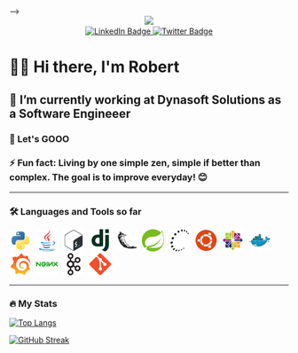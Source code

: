 <!-- [![GitHub Streak](http://github-readme-streak-stats.herokuapp.com?user=M1urray&theme=monokai&hide_border=true&date_format=M%20j%5B%2C%20Y%5D)](https://git.io/streak-stats)
### Hi there 👋 Welcome To my Developer Profile.:smile:

<!--
**M1urray/M1urray** is a ✨ _special_ ✨ repository because its `README.md` (this file) appears on your GitHub profile.

Here are some ideas to get you started:

- 🔭 I’m currently working on ...
- 🌱 I’m currently learning ...
- 👯 I’m looking to collaborate on ...
- 🤔 I’m looking for help with ...
- 💬 Ask me about ...
- 📫 How to reach me: ...
- 😄 Pronouns: ...
- ⚡ Fun fact: ...
--> -->
<div id="header" align="center">
  <img src="https://camo.githubusercontent.com/cae12fddd9d6982901d82580bdf321d81fb299141098ca1c2d4891870827bf17/68747470733a2f2f6d69726f2e6d656469756d2e636f6d2f6d61782f313336302f302a37513379765349765f7430696f4a2d5a2e676966" width="600"/>
</div>
<div id="badges" align="center">
  <a href="https://www.linkedin.com/in/robert-njonjo/">
    <img src="https://img.shields.io/badge/LinkedIn-blue?style=for-the-badge&logo=linkedin&logoColor=white" alt="LinkedIn Badge"/>
  </a>
  <a href="https://twitter.com/knightlycane">
    <img src="https://img.shields.io/badge/Twitter-blue?style=for-the-badge&logo=twitter&logoColor=white" alt="Twitter Badge"/>
  </a>
</div>

# 👋🏾 Hi there, I'm Robert

## 🌱 I’m currently working at Dynasoft Solutions as a Software Engineeer

### 🧠 Let's GOOO

### ⚡ Fun fact: Living by one simple zen, simple if better than complex. The goal is to improve everyday! 😊

---

### :hammer_and_wrench: Languages and Tools so far

<div>
  <img src="https://github.com/devicons/devicon/blob/master/icons/python/python-original.svg" title="Python" alt="Python" width="40" height="40"/>&nbsp;
  <img src="https://github.com/devicons/devicon/blob/master/icons/java/java-original.svg"  title="Java" alt="Java" width="40" height="40">&nbsp;
  <img src="https://github.com/devicons/devicon/blob/master/icons/bash/bash-original.svg" title="BASH" alt="BASH" width="40" height="40"/>&nbsp;
  <img src="https://github.com/devicons/devicon/blob/master/icons/django/django-plain.svg"  title="Django" alt="Django" width="40" height="40">&nbsp;
  <img src="https://github.com/devicons/devicon/blob/master/icons/flask/flask-original.svg"  title="Flask" alt="Flask" width="40" height="40">&nbsp;
  <img src="https://github.com/devicons/devicon/blob/master/icons/spring/spring-original.svg"  title="Spring Boot" alt="Spring Boot" width="40" height="40">&nbsp;
  <img src="https://github.com/devicons/devicon/blob/master/icons/ssh/ssh-original.svg"  title="ssh" alt="ssh" width="40" height="40">&nbsp;
  <img src="https://github.com/devicons/devicon/blob/master/icons/ubuntu/ubuntu-plain.svg"  title="ubuntu" alt="ubuntu" width="40" height="40">&nbsp;
  <img src="https://github.com/devicons/devicon/blob/master/icons/centos/centos-original.svg"  title="centos" alt="centos" width="40" height="40">&nbsp;
  <img src="https://github.com/devicons/devicon/blob/master/icons/docker/docker-original.svg"  title="docker" alt="docker" width="40" height="40">&nbsp;
  <img src="https://github.com/devicons/devicon/blob/master/icons/grafana/grafana-original.svg"  title="grafana" alt="grafana" width="40" height="40">&nbsp;
  <img src="https://github.com/devicons/devicon/blob/master/icons/nginx/nginx-original.svg"  title="nginx" alt="nginx" width="40" height="40">&nbsp;
  <img src="https://github.com/devicons/devicon/blob/master/icons/apachekafka/apachekafka-original.svg"  title="kafka" alt="kafka" width="40" height="40">&nbsp;
  <img src="https://github.com/devicons/devicon/blob/master/icons/git/git-original.svg"  title="git" alt="git" width="40" height="40">&nbsp;
</div>

---

### :fire: My Stats

[![Top Langs](https://github-readme-stats.vercel.app/api/top-langs/?username=M1urray&layout=compact&theme=vision-friendly-dark)](https://github.com/anuraghazra/github-readme-stats)

[![GitHub Streak](http://github-readme-streak-stats.herokuapp.com?user=M1urray&theme=dark&background=000000)](https://git.io/streak-stats)

